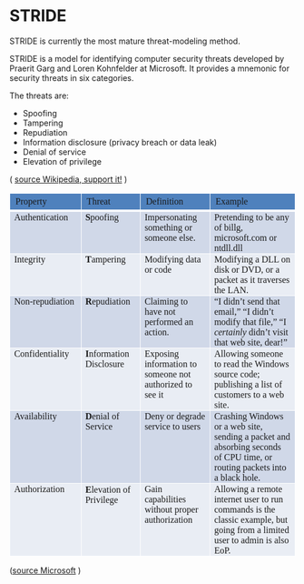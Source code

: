 # STRIDE 

STRIDE is currently the most mature threat-modeling method. 

STRIDE is a model for identifying computer security threats developed by Praerit Garg and Loren Kohnfelder at Microsoft. It provides a mnemonic for security threats in six categories.

The threats are:

* Spoofing
*    Tampering
*    Repudiation
*    Information disclosure (privacy breach or data leak)
*    Denial of service
*    Elevation of privilege

( [source Wikipedia, support it!](https://en.wikipedia.org/wiki/STRIDE_(security)) )

<table class="MsoNormalTable" cellspacing="0" cellpadding="0" border="0">
<tbody>
<tr style="mso-yfti-irow: 0; mso-yfti-firstrow: yes;">
<td class="x-hidden-focus" style="border-right: white 1pt solid; border-top: white 1pt solid; background: #4f81bd; border-left: white 1pt solid; border-bottom: white 3pt solid; padding: 0.05in 0.1in 0.05in 0.1in;" width="189" valign="top">
<p class="MsoPlainText x-hidden-focus" style="margin: 0in 0in 0pt;"><span style="font-family: calibri; font-size: medium;">Property </span></p>
</td>
<td class="" style="border-right: white 1pt solid; border-top: white 1pt solid; background: #4f81bd; border-left: #f0f0f0; border-bottom: white 3pt solid; padding: 0.05in 0.1in 0.05in 0.1in;" width="147" valign="top">
<p class="MsoPlainText" style="margin: 0in 0in 0pt;"><span style="font-family: calibri; font-size: medium;">Threat </span></p>
</td>
<td class="" style="border-right: white 1pt solid; border-top: white 1pt solid; background: #4f81bd; border-left: #f0f0f0; border-bottom: white 3pt solid; padding: 0.05in 0.1in 0.05in 0.1in;" width="197" valign="top">
<p class="MsoPlainText" style="margin: 0in 0in 0pt;"><span style="font-family: calibri; font-size: medium;">Definition </span></p>
</td>
<td class="" style="border-right: white 1pt solid; border-top: white 1pt solid; background: #4f81bd; border-left: #f0f0f0; border-bottom: white 3pt solid; padding: 0.05in 0.1in 0.05in 0.1in;" width="395" valign="top">
<p class="MsoPlainText" style="margin: 0in 0in 0pt;"><span style="font-family: calibri; font-size: medium;">Example </span></p>
</td>
</tr>
<tr style="mso-yfti-irow: 1;">
<td class="" style="border-right: white 1pt solid; border-top: #f0f0f0; background: #d0d8e8; border-left: white 1pt solid; border-bottom: white 1pt solid; padding: 0.75pt 5.4pt 0in 5.4pt;" width="189" valign="top">
<p class="MsoPlainText" style="margin: 0in 0in 0pt;"><span style="font-family: calibri; font-size: medium;">Authentication</span></p>
</td>
<td class="" style="border-right: white 1pt solid; border-top: #f0f0f0; background: #d0d8e8; border-left: #f0f0f0; border-bottom: white 1pt solid; padding: 0.75pt 5.4pt 0in 5.4pt;" width="147" valign="top">
<p class="MsoPlainText" style="margin: 0in 0in 0pt;"><span style="font-size: medium;"><span style="font-family: calibri;"><b>S</b>poofing</span></span></p>
</td>
<td class="" style="border-right: white 1pt solid; border-top: #f0f0f0; background: #d0d8e8; border-left: #f0f0f0; border-bottom: white 1pt solid; padding: 0.75pt 5.4pt 0in 5.4pt;" width="197" valign="top">
<p class="MsoPlainText" style="margin: 0in 0in 0pt;"><span style="font-size: medium;"><span style="font-family: calibri;">Impersonating something or someone else. </span></span></p>
</td>
<td class="" style="border-right: white 1pt solid; border-top: #f0f0f0; background: #d0d8e8; border-left: #f0f0f0; border-bottom: white 1pt solid; padding: 0.75pt 5.4pt 0in 5.4pt;" width="395" valign="top">
<p class="MsoPlainText" style="margin: 0in 0in 0pt;"><span style="font-size: medium;"><span style="font-family: calibri;">Pretending to be any of billg, microsoft.com or ntdll.dll </span></span></p>
</td>
</tr>
<tr style="mso-yfti-irow: 2;">
<td class="" style="border-right: white 1pt solid; border-top: #f0f0f0; background: #e9edf4; border-left: white 1pt solid; border-bottom: white 1pt solid; padding: 0.75pt 5.4pt 0in 5.4pt;" width="189" valign="top">
<p class="MsoPlainText" style="margin: 0in 0in 0pt;"><span style="font-family: calibri; font-size: medium;">Integrity</span></p>
</td>
<td class="" style="border-right: white 1pt solid; border-top: #f0f0f0; background: #e9edf4; border-left: #f0f0f0; border-bottom: white 1pt solid; padding: 0.75pt 5.4pt 0in 5.4pt;" width="147" valign="top">
<p class="MsoPlainText" style="margin: 0in 0in 0pt;"><span style="font-size: medium;"><span style="font-family: calibri;"><b>T</b>ampering</span></span></p>
</td>
<td class="" style="border-right: white 1pt solid; border-top: #f0f0f0; background: #e9edf4; border-left: #f0f0f0; border-bottom: white 1pt solid; padding: 0.75pt 5.4pt 0in 5.4pt;" width="197" valign="top">
<p class="MsoPlainText" style="margin: 0in 0in 0pt;"><span style="font-family: calibri; font-size: medium;">Modifying data or code</span></p>
</td>
<td class="" style="border-right: white 1pt solid; border-top: #f0f0f0; background: #e9edf4; border-left: #f0f0f0; border-bottom: white 1pt solid; padding: 0.75pt 5.4pt 0in 5.4pt;" width="395" valign="top">
<p class="MsoPlainText" style="margin: 0in 0in 0pt;"><span style="font-family: calibri; font-size: medium;">Modifying a DLL on disk or DVD, or a packet as it traverses the LAN.</span></p>
</td>
</tr>
<tr style="mso-yfti-irow: 3;">
<td class="" style="border-right: white 1pt solid; border-top: #f0f0f0; background: #d0d8e8; border-left: white 1pt solid; border-bottom: white 1pt solid; padding: 0.75pt 5.4pt 0in 5.4pt;" width="189" valign="top">
<p class="MsoPlainText" style="margin: 0in 0in 0pt;"><span style="font-family: calibri; font-size: medium;">Non-repudiation</span></p>
</td>
<td class="" style="border-right: white 1pt solid; border-top: #f0f0f0; background: #d0d8e8; border-left: #f0f0f0; border-bottom: white 1pt solid; padding: 0.75pt 5.4pt 0in 5.4pt;" width="147" valign="top">
<p class="MsoPlainText" style="margin: 0in 0in 0pt;"><span style="font-size: medium;"><span style="font-family: calibri;"><b>R</b>epudiation</span></span></p>
</td>
<td class="" style="border-right: white 1pt solid; border-top: #f0f0f0; background: #d0d8e8; border-left: #f0f0f0; border-bottom: white 1pt solid; padding: 0.75pt 5.4pt 0in 5.4pt;" width="197" valign="top">
<p class="MsoPlainText" style="margin: 0in 0in 0pt;"><span style="font-family: calibri; font-size: medium;">Claiming to have not performed an action.</span></p>
</td>
<td class="" style="border-right: white 1pt solid; border-top: #f0f0f0; background: #d0d8e8; border-left: #f0f0f0; border-bottom: white 1pt solid; padding: 0.75pt 5.4pt 0in 5.4pt;" width="395" valign="top">
<p class="MsoPlainText" style="margin: 0in 0in 0pt;"><span style="font-family: calibri; font-size: medium;">“I didn’t send that email,” “I didn’t modify that file,” “I <i>certainly</i> didn’t visit that web site, dear!”</span></p>
</td>
</tr>
<tr style="mso-yfti-irow: 4;">
<td class="" style="border-right: white 1pt solid; border-top: #f0f0f0; background: #e9edf4; border-left: white 1pt solid; border-bottom: white 1pt solid; padding: 0.75pt 5.4pt 0in 5.4pt;" width="189" valign="top">
<p class="MsoPlainText" style="margin: 0in 0in 0pt;"><span style="font-family: calibri; font-size: medium;">Confidentiality</span></p>
</td>
<td class="" style="border-right: white 1pt solid; border-top: #f0f0f0; background: #e9edf4; border-left: #f0f0f0; border-bottom: white 1pt solid; padding: 0.75pt 5.4pt 0in 5.4pt;" width="147" valign="top">
<p class="MsoPlainText" style="margin: 0in 0in 0pt;"><span style="font-size: medium;"><span style="font-family: calibri;"><b>I</b>nformation Disclosure</span></span></p>
</td>
<td class="" style="border-right: white 1pt solid; border-top: #f0f0f0; background: #e9edf4; border-left: #f0f0f0; border-bottom: white 1pt solid; padding: 0.75pt 5.4pt 0in 5.4pt;" width="197" valign="top">
<p class="MsoPlainText" style="margin: 0in 0in 0pt;"><span style="font-family: calibri; font-size: medium;">Exposing information to someone not authorized to see it</span></p>
</td>
<td class="" style="border-right: white 1pt solid; border-top: #f0f0f0; background: #e9edf4; border-left: #f0f0f0; border-bottom: white 1pt solid; padding: 0.75pt 5.4pt 0in 5.4pt;" width="395" valign="top">
<p class="MsoPlainText" style="margin: 0in 0in 0pt;"><span style="font-family: calibri; font-size: medium;">Allowing someone to read the Windows source code; publishing a list of customers to a web site.</span></p>
</td>
</tr>
<tr style="height: 69.8pt; mso-yfti-irow: 5;">
<td class="" style="border-right: white 1pt solid; border-top: #f0f0f0; background: #d0d8e8; border-left: white 1pt solid; border-bottom: white 1pt solid; padding: 0.75pt 5.4pt 0in 5.4pt;" width="189" valign="top">
<p class="MsoPlainText" style="margin: 0in 0in 0pt;"><span style="font-family: calibri; font-size: medium;">Availability</span></p>
</td>
<td class="" style="border-right: white 1pt solid; border-top: #f0f0f0; background: #d0d8e8; border-left: #f0f0f0; border-bottom: white 1pt solid; padding: 0.75pt 5.4pt 0in 5.4pt;" width="147" valign="top">
<p class="MsoPlainText" style="margin: 0in 0in 0pt;"><span style="font-size: medium;"><span style="font-family: calibri;"><b>D</b>enial of Service</span></span></p>
</td>
<td class="" style="border-right: white 1pt solid; border-top: #f0f0f0; background: #d0d8e8; border-left: #f0f0f0; border-bottom: white 1pt solid; padding: 0.75pt 5.4pt 0in 5.4pt;" width="197" valign="top">
<p class="MsoPlainText" style="margin: 0in 0in 0pt;"><span style="font-family: calibri; font-size: medium;">Deny or degrade service to users</span></p>
</td>
<td class="" style="border-right: white 1pt solid; border-top: #f0f0f0; background: #d0d8e8; border-left: #f0f0f0; border-bottom: white 1pt solid; padding: 0.75pt 5.4pt 0in 5.4pt;" width="395" valign="top">
<p class="MsoPlainText" style="margin: 0in 0in 0pt;"><span style="font-family: calibri; font-size: medium;">Crashing Windows or a web site, sending a packet and absorbing seconds of CPU time, or routing packets into a black hole.</span></p>
</td>
</tr>
<tr style="height: 55.45pt; mso-yfti-irow: 6; mso-yfti-lastrow: yes;">
<td class="" style="border-right: white 1pt solid; border-top: #f0f0f0; background: #e9edf4; border-left: white 1pt solid; border-bottom: white 1pt solid; padding: 0.75pt 5.4pt 0in 5.4pt;" width="189" valign="top">
<p class="MsoPlainText" style="margin: 0in 0in 0pt;"><span style="font-family: calibri; font-size: medium;">Authorization</span></p>
</td>
<td class="" style="border-right: white 1pt solid; padding-right: 5.4pt; border-top: #f0f0f0; padding-left: 5.4pt; border-left-color: #f0f0f0; background: #e9edf4; padding-bottom: 0in; border-bottom: white 1pt solid;" width="147" valign="top">
<p class="MsoPlainText" style="margin: 0in 0in 0pt;"><span style="font-size: medium;"><span style="font-family: calibri;"><b>E</b>levation of Privilege</span></span></p>
</td>
<td class="" style="border-right: white 1pt solid; border-top: #f0f0f0; background: #e9edf4; border-left: #f0f0f0; border-bottom: white 1pt solid; padding: 0.75pt 5.4pt 0in 5.4pt;" width="197" valign="top">
<p class="MsoPlainText" style="margin: 0in 0in 0pt;"><span style="font-family: calibri; font-size: medium;">Gain capabilities without proper authorization</span></p>
</td>
<td class="" style="border-right: white 1pt solid; border-top: #f0f0f0; background: #e9edf4; border-left: #f0f0f0; border-bottom: white 1pt solid; padding: 0.75pt 5.4pt 0in 5.4pt;" width="395" valign="top">
<p class="MsoPlainText" style="margin: 0in 0in 0pt;"><span style="font-family: calibri; font-size: medium;">Allowing a remote internet user to run commands is the classic example, but going from a limited user to admin is also EoP.</span></p>
</td>
</tr>
</tbody>
</table>

([source Microsoft](https://www.microsoft.com/security/blog/2007/09/11/stride-chart/) )